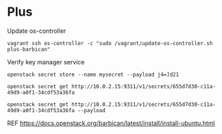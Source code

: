 # Plus

Update os-controller

```
vagrant ssh os-controller -c "sudo /vagrant/update-os-controller.sh plus-barbican" 
```

Verify key manager service

```
openstack secret store --name mysecret --payload j4=]d21

openstack secret get http://10.0.2.15:9311/v1/secrets/655d7d30-c11a-49d9-a0f1-34cdf53a36fa

openstack secret get http://10.0.2.15:9311/v1/secrets/655d7d30-c11a-49d9-a0f1-34cdf53a36fa --payload
```

REF https://docs.openstack.org/barbican/latest/install/install-ubuntu.html
